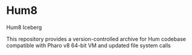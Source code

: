 # Hum8
Hum8 Iceberg

This repository provides a version-controlled archive 
for Hum codebase compatible 
with Pharo v8 64-bit VM 
and updated file system calls
